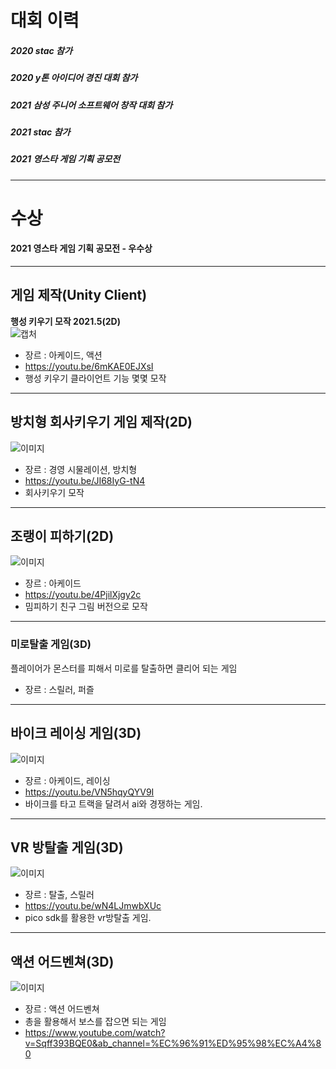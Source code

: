 # 대회 이력   

##### 2020 stac 참가   
##### 2020 y톤 아이디어 경진 대회 참가   
##### 2021 삼성 주니어 소프트웨어 창작 대회 참가   
##### 2021 stac 참가   
##### 2021 영스타 게임 기획 공모전   

---   
   
# 수상  

#### 2021 영스타 게임 기획 공모전 - 우수상   
   
---   
   
## **게임 제작(Unity Client)**
   
   
**행성 키우기 모작 2021.5(2D)**   
![캡처](https://cdn.discordapp.com/attachments/892285347352936470/930485728905932820/unknown.png)
+ 장르 : 아케이드, 액션
+ https://youtu.be/6mKAE0EJXsI
+ 행성 키우기 클라이언트 기능 몇몇 모작

---
   
      
      
## 방치형 회사키우기 게임 제작(2D) 
![이미지](https://cdn.discordapp.com/attachments/892285347352936470/930487972170702968/unknown.png)
+ 장르 : 경영 시물레이션, 방치형
+ https://youtu.be/JI68IyG-tN4   
+ 회사키우기 모작  
   
---  
   
   
   
## 조랭이 피하기(2D)
![이미지](https://cdn.discordapp.com/attachments/892285347352936470/930489210517995590/unknown.png)
+ 장르 : 아케이드
+ https://youtu.be/4PjilXjgy2c   
+ 밈피하기 친구 그림 버전으로 모작   
  
---   
   
   
      
### 미로탈출 게임(3D) 
플레이어가 몬스터를 피해서 미로를 탈출하면 클리어 되는 게임
+ 장르 : 스릴러, 퍼즐
   
---  
   
      
      
## 바이크 레이싱 게임(3D)
![이미지](https://cdn.discordapp.com/attachments/892285347352936470/930491981010960504/unknown.png)
+ 장르 : 아케이드, 레이싱
+ https://youtu.be/VN5hqyQYV9I
+ 바이크를 타고 트랙을 달려서 ai와 경쟁하는 게임.
 
---
   
   
   
## VR 방탈출 게임(3D)
![이미지](https://cdn.discordapp.com/attachments/892285347352936470/930491453732438066/unknown.png)
+ 장르 : 탈출, 스릴러
+ https://youtu.be/wN4LJmwbXUc
+ pico sdk를 활용한 vr방탈출 게임.
   
---  
   
   
## 액션 어드벤쳐(3D)
![이미지](https://cdn.discordapp.com/attachments/892285347352936470/930490923077492736/unknown.png)
+ 장르 : 액션 어드벤쳐
+ 총을 활용해서 보스를 잡으면 되는 게임
+ https://www.youtube.com/watch?v=Sqff393BQE0&ab_channel=%EC%96%91%ED%95%98%EC%A4%80


